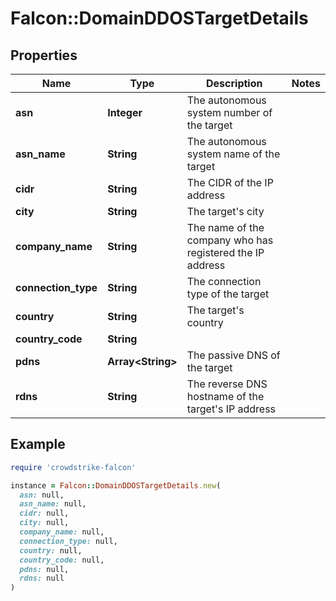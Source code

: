 # Falcon::DomainDDOSTargetDetails

## Properties

| Name | Type | Description | Notes |
| ---- | ---- | ----------- | ----- |
| **asn** | **Integer** | The autonomous system number of the target |  |
| **asn_name** | **String** | The autonomous system name of the target |  |
| **cidr** | **String** | The CIDR of the IP address |  |
| **city** | **String** | The target&#39;s city |  |
| **company_name** | **String** | The name of the company who has registered the IP address |  |
| **connection_type** | **String** | The connection type of the target |  |
| **country** | **String** | The target&#39;s country |  |
| **country_code** | **String** |  |  |
| **pdns** | **Array&lt;String&gt;** | The passive DNS of the target |  |
| **rdns** | **String** | The reverse DNS hostname of the target&#39;s IP address |  |

## Example

```ruby
require 'crowdstrike-falcon'

instance = Falcon::DomainDDOSTargetDetails.new(
  asn: null,
  asn_name: null,
  cidr: null,
  city: null,
  company_name: null,
  connection_type: null,
  country: null,
  country_code: null,
  pdns: null,
  rdns: null
)
```

